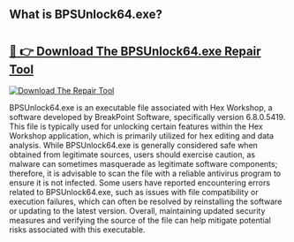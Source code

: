 ## What is BPSUnlock64.exe? 

# <h2><a href="https://exedetect.com/download.php?BPSUnlock64.exe">🔗 👉 Download The BPSUnlock64.exe Repair Tool</a></h2>

[![Download The Repair Tool](https://exedetect.com/download-button.jpg)](https://exedetect.com/download.php?BPSUnlock64.exe)

BPSUnlock64.exe is an executable file associated with Hex Workshop, a software developed by BreakPoint Software, specifically version 6.8.0.5419. This file is typically used for unlocking certain features within the Hex Workshop application, which is primarily utilized for hex editing and data analysis. While BPSUnlock64.exe is generally considered safe when obtained from legitimate sources, users should exercise caution, as malware can sometimes masquerade as legitimate software components; therefore, it is advisable to scan the file with a reliable antivirus program to ensure it is not infected. Some users have reported encountering errors related to BPSUnlock64.exe, such as issues with file compatibility or execution failures, which can often be resolved by reinstalling the software or updating to the latest version. Overall, maintaining updated security measures and verifying the source of the file can help mitigate potential risks associated with this executable.
